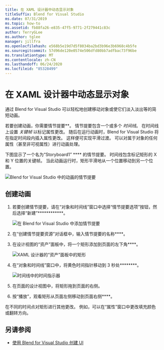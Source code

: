 ```yaml
---
title: 在 XAML 设计器中动态显示对象
titleSuffix: Blend for Visual Studio
ms.date: 07/31/2019
ms.topic: how-to
ms.assetid: fb88fa26-e835-47f5-9771-2f279441c83c
author: TerryGLee
ms.author: tglee
manager: jillfra
ms.openlocfilehash: e568b5e19d7d5f8034ba2bd3b96e3b6968c4b5fe
ms.sourcegitcommit: 57d96de120e0574e506dfd80bb7adfbac73f96be
ms.translationtype: MT
ms.contentlocale: zh-CN
ms.lasthandoff: 06/24/2020
ms.locfileid: "85328499"
---
```

# <a name="animate-objects-in-xaml-designer"></a>在 XAML 设计器中动态显示对象

通过 Blend for Visual Studio 可以轻松地创建移动对象或使它们淡入淡出等的简短动画。

若要创建动画，你需要情节提要**。 情节提要包含一个或多个 *时间线*。 在时间线上设置 *关键帧* 以标记属性更改。 随后在运行动画时，Blend for Visual Studio 将在指定时间段内插入属性更改。 这样便可实现平滑过渡。 可以对属于对象的任何属性（甚至非可视属性）进行动画处理。

下图显示了一个名为“Storyboard1” **** 的情节提要。 时间线包含标记矩形的 X 和 Y 位置的关键帧。 当此动画运行时，矩形平滑地从一个位置移动到另一个位置。

![Blend for Visual Studio 中的动画的情节提要](media/storyboard-timeline.png)

## <a name="create-an-animation"></a>创建动画

1. 若要创建情节提要，请在“对象和时间线”窗口中选择“情节提要选项”按钮，然后选择“新建”************。

   ![在 Blend for Visual Studio 中添加情节提要](media/new-storyboard.png)

2. 在“创建情节提要资源”对话框中，输入情节提要的名称****。

3. 在设计视图的“资产”面板中，将一个矩形添加到页面的左下角****。

   ![XAML 设计器的“资产”面板中的矩形](media/add-rectangle.PNG)

4. 在“对象和时间线”窗口中，将黄色时间指针移动到 3 秒处********。

   ![时间线中的时间指示器](media/timeline-indicator.PNG)

5. 在页面的设计视图中，将矩形拖到页面的右侧。

6. 按“播放”，观看矩形从页面左侧移动到页面右侧****。

在不同的时间点对矩形进行其他更改。 例如，可以在“属性”窗口中更改填充颜色或翻转方向。

## <a name="see-also"></a>另请参阅

- [使用 Blend for Visual Studio 创建 UI](../xaml-tools/creating-a-ui-by-using-blend-for-visual-studio.md)
